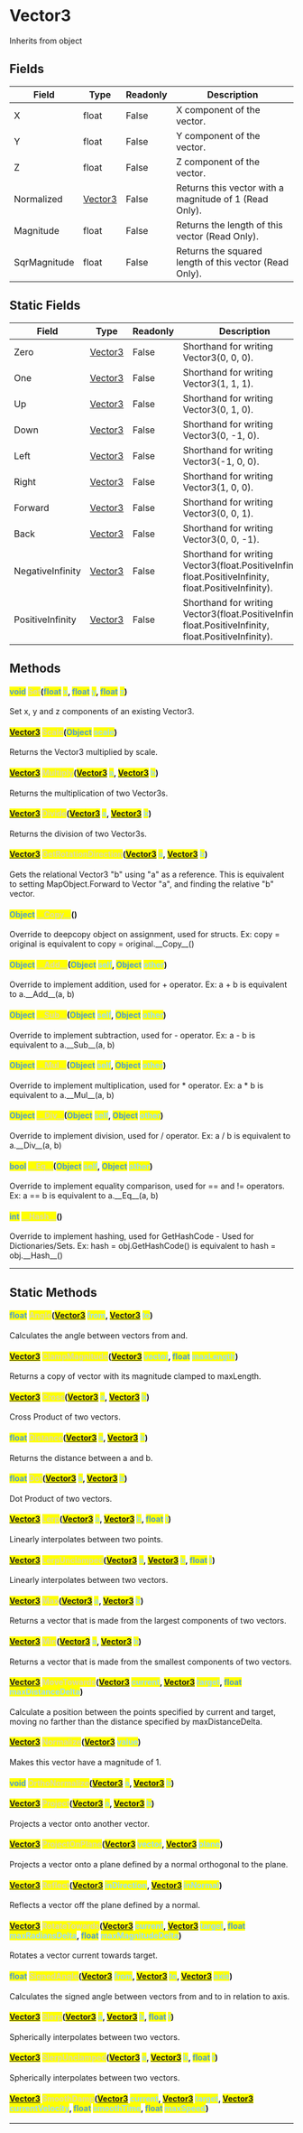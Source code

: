 # Vector3
Inherits from object
## Fields
|Field|Type|Readonly|Description|
|---|---|---|---|
|X|float|False|X component of the vector.|
|Y|float|False|Y component of the vector.|
|Z|float|False|Z component of the vector.|
|Normalized|[Vector3](../objects/Vector3.md)|False|Returns this vector with a magnitude of 1 (Read Only).|
|Magnitude|float|False|Returns the length of this vector (Read Only).|
|SqrMagnitude|float|False|Returns the squared length of this vector (Read Only).|
## Static Fields
|Field|Type|Readonly|Description|
|---|---|---|---|
|Zero|[Vector3](../objects/Vector3.md)|False|Shorthand for writing Vector3(0, 0, 0).|
|One|[Vector3](../objects/Vector3.md)|False|Shorthand for writing Vector3(1, 1, 1).|
|Up|[Vector3](../objects/Vector3.md)|False|Shorthand for writing Vector3(0, 1, 0).|
|Down|[Vector3](../objects/Vector3.md)|False|Shorthand for writing Vector3(0, -1, 0).|
|Left|[Vector3](../objects/Vector3.md)|False|Shorthand for writing Vector3(-1, 0, 0).|
|Right|[Vector3](../objects/Vector3.md)|False|Shorthand for writing Vector3(1, 0, 0).|
|Forward|[Vector3](../objects/Vector3.md)|False|Shorthand for writing Vector3(0, 0, 1).|
|Back|[Vector3](../objects/Vector3.md)|False|Shorthand for writing Vector3(0, 0, -1).|
|NegativeInfinity|[Vector3](../objects/Vector3.md)|False|Shorthand for writing Vector3(float.PositiveInfinity, float.PositiveInfinity, float.PositiveInfinity).|
|PositiveInfinity|[Vector3](../objects/Vector3.md)|False|Shorthand for writing Vector3(float.PositiveInfinity, float.PositiveInfinity, float.PositiveInfinity).|
## Methods
#### <mark style="color:#509cd4;">void</mark> <mark style="color:#dcdcaa;">Set</mark>(<mark style="color:#509cd4;">float</mark> <mark style="color:#9cdcfe;">x</mark>, <mark style="color:#509cd4;">float</mark> <mark style="color:#9cdcfe;">y</mark>, <mark style="color:#509cd4;">float</mark> <mark style="color:#9cdcfe;">z</mark>)
Set x, y and z components of an existing Vector3.
#### <mark style="color:#509cd4;">[Vector3](../objects/Vector3.md)</mark> <mark style="color:#dcdcaa;">Scale</mark>(<mark style="color:#509cd4;">Object</mark> <mark style="color:#9cdcfe;">scale</mark>)
Returns the Vector3 multiplied by scale.
#### <mark style="color:#509cd4;">[Vector3](../objects/Vector3.md)</mark> <mark style="color:#dcdcaa;">Multiply</mark>(<mark style="color:#509cd4;">[Vector3](../objects/Vector3.md)</mark> <mark style="color:#9cdcfe;">a</mark>, <mark style="color:#509cd4;">[Vector3](../objects/Vector3.md)</mark> <mark style="color:#9cdcfe;">b</mark>)
Returns the multiplication of two Vector3s.
#### <mark style="color:#509cd4;">[Vector3](../objects/Vector3.md)</mark> <mark style="color:#dcdcaa;">Divide</mark>(<mark style="color:#509cd4;">[Vector3](../objects/Vector3.md)</mark> <mark style="color:#9cdcfe;">a</mark>, <mark style="color:#509cd4;">[Vector3](../objects/Vector3.md)</mark> <mark style="color:#9cdcfe;">b</mark>)
Returns the division of two Vector3s.
#### <mark style="color:#509cd4;">[Vector3](../objects/Vector3.md)</mark> <mark style="color:#dcdcaa;">GetRotationDirection</mark>(<mark style="color:#509cd4;">[Vector3](../objects/Vector3.md)</mark> <mark style="color:#9cdcfe;">a</mark>, <mark style="color:#509cd4;">[Vector3](../objects/Vector3.md)</mark> <mark style="color:#9cdcfe;">b</mark>)
Gets the relational Vector3 "b" using "a" as a reference. This is equivalent to setting MapObject.Forward to Vector "a", and finding the relative "b" vector.
#### <mark style="color:#509cd4;">Object</mark> <mark style="color:#dcdcaa;">\_\_Copy\_\_</mark>()
Override to deepcopy object on assignment, used for structs. Ex: copy = original is equivalent to copy = original.\_\_Copy\_\_()
#### <mark style="color:#509cd4;">Object</mark> <mark style="color:#dcdcaa;">\_\_Add\_\_</mark>(<mark style="color:#509cd4;">Object</mark> <mark style="color:#9cdcfe;">self</mark>, <mark style="color:#509cd4;">Object</mark> <mark style="color:#9cdcfe;">other</mark>)
Override to implement addition, used for + operator. Ex: a + b is equivalent to a.\_\_Add\_\_(a, b)
#### <mark style="color:#509cd4;">Object</mark> <mark style="color:#dcdcaa;">\_\_Sub\_\_</mark>(<mark style="color:#509cd4;">Object</mark> <mark style="color:#9cdcfe;">self</mark>, <mark style="color:#509cd4;">Object</mark> <mark style="color:#9cdcfe;">other</mark>)
Override to implement subtraction, used for - operator. Ex: a - b is equivalent to a.\_\_Sub\_\_(a, b)
#### <mark style="color:#509cd4;">Object</mark> <mark style="color:#dcdcaa;">\_\_Mul\_\_</mark>(<mark style="color:#509cd4;">Object</mark> <mark style="color:#9cdcfe;">self</mark>, <mark style="color:#509cd4;">Object</mark> <mark style="color:#9cdcfe;">other</mark>)
Override to implement multiplication, used for * operator. Ex: a * b is equivalent to a.\_\_Mul\_\_(a, b)
#### <mark style="color:#509cd4;">Object</mark> <mark style="color:#dcdcaa;">\_\_Div\_\_</mark>(<mark style="color:#509cd4;">Object</mark> <mark style="color:#9cdcfe;">self</mark>, <mark style="color:#509cd4;">Object</mark> <mark style="color:#9cdcfe;">other</mark>)
Override to implement division, used for / operator. Ex: a / b is equivalent to a.\_\_Div\_\_(a, b)
#### <mark style="color:#509cd4;">bool</mark> <mark style="color:#dcdcaa;">\_\_Eq\_\_</mark>(<mark style="color:#509cd4;">Object</mark> <mark style="color:#9cdcfe;">self</mark>, <mark style="color:#509cd4;">Object</mark> <mark style="color:#9cdcfe;">other</mark>)
Override to implement equality comparison, used for == and != operators. Ex: a == b is equivalent to a.\_\_Eq\_\_(a, b)
#### <mark style="color:#509cd4;">int</mark> <mark style="color:#dcdcaa;">\_\_Hash\_\_</mark>()
Override to implement hashing, used for GetHashCode - Used for Dictionaries/Sets. Ex: hash = obj.GetHashCode() is equivalent to hash = obj.\_\_Hash\_\_()

---

## Static Methods
#### <mark style="color:#509cd4;">float</mark> <mark style="color:#dcdcaa;">Angle</mark>(<mark style="color:#509cd4;">[Vector3](../objects/Vector3.md)</mark> <mark style="color:#9cdcfe;">from</mark>, <mark style="color:#509cd4;">[Vector3](../objects/Vector3.md)</mark> <mark style="color:#9cdcfe;">to</mark>)
Calculates the angle between vectors from and.
#### <mark style="color:#509cd4;">[Vector3](../objects/Vector3.md)</mark> <mark style="color:#dcdcaa;">ClampMagnitude</mark>(<mark style="color:#509cd4;">[Vector3](../objects/Vector3.md)</mark> <mark style="color:#9cdcfe;">vector</mark>, <mark style="color:#509cd4;">float</mark> <mark style="color:#9cdcfe;">maxLength</mark>)
Returns a copy of vector with its magnitude clamped to maxLength.
#### <mark style="color:#509cd4;">[Vector3](../objects/Vector3.md)</mark> <mark style="color:#dcdcaa;">Cross</mark>(<mark style="color:#509cd4;">[Vector3](../objects/Vector3.md)</mark> <mark style="color:#9cdcfe;">a</mark>, <mark style="color:#509cd4;">[Vector3](../objects/Vector3.md)</mark> <mark style="color:#9cdcfe;">b</mark>)
Cross Product of two vectors.
#### <mark style="color:#509cd4;">float</mark> <mark style="color:#dcdcaa;">Distance</mark>(<mark style="color:#509cd4;">[Vector3](../objects/Vector3.md)</mark> <mark style="color:#9cdcfe;">a</mark>, <mark style="color:#509cd4;">[Vector3](../objects/Vector3.md)</mark> <mark style="color:#9cdcfe;">b</mark>)
Returns the distance between a and b.
#### <mark style="color:#509cd4;">float</mark> <mark style="color:#dcdcaa;">Dot</mark>(<mark style="color:#509cd4;">[Vector3](../objects/Vector3.md)</mark> <mark style="color:#9cdcfe;">a</mark>, <mark style="color:#509cd4;">[Vector3](../objects/Vector3.md)</mark> <mark style="color:#9cdcfe;">b</mark>)
Dot Product of two vectors.
#### <mark style="color:#509cd4;">[Vector3](../objects/Vector3.md)</mark> <mark style="color:#dcdcaa;">Lerp</mark>(<mark style="color:#509cd4;">[Vector3](../objects/Vector3.md)</mark> <mark style="color:#9cdcfe;">a</mark>, <mark style="color:#509cd4;">[Vector3](../objects/Vector3.md)</mark> <mark style="color:#9cdcfe;">b</mark>, <mark style="color:#509cd4;">float</mark> <mark style="color:#9cdcfe;">t</mark>)
Linearly interpolates between two points.
#### <mark style="color:#509cd4;">[Vector3](../objects/Vector3.md)</mark> <mark style="color:#dcdcaa;">LerpUnclamped</mark>(<mark style="color:#509cd4;">[Vector3](../objects/Vector3.md)</mark> <mark style="color:#9cdcfe;">a</mark>, <mark style="color:#509cd4;">[Vector3](../objects/Vector3.md)</mark> <mark style="color:#9cdcfe;">b</mark>, <mark style="color:#509cd4;">float</mark> <mark style="color:#9cdcfe;">t</mark>)
Linearly interpolates between two vectors.
#### <mark style="color:#509cd4;">[Vector3](../objects/Vector3.md)</mark> <mark style="color:#dcdcaa;">Max</mark>(<mark style="color:#509cd4;">[Vector3](../objects/Vector3.md)</mark> <mark style="color:#9cdcfe;">a</mark>, <mark style="color:#509cd4;">[Vector3](../objects/Vector3.md)</mark> <mark style="color:#9cdcfe;">b</mark>)
Returns a vector that is made from the largest components of two vectors.
#### <mark style="color:#509cd4;">[Vector3](../objects/Vector3.md)</mark> <mark style="color:#dcdcaa;">Min</mark>(<mark style="color:#509cd4;">[Vector3](../objects/Vector3.md)</mark> <mark style="color:#9cdcfe;">a</mark>, <mark style="color:#509cd4;">[Vector3](../objects/Vector3.md)</mark> <mark style="color:#9cdcfe;">b</mark>)
Returns a vector that is made from the smallest components of two vectors.
#### <mark style="color:#509cd4;">[Vector3](../objects/Vector3.md)</mark> <mark style="color:#dcdcaa;">MoveTowards</mark>(<mark style="color:#509cd4;">[Vector3](../objects/Vector3.md)</mark> <mark style="color:#9cdcfe;">current</mark>, <mark style="color:#509cd4;">[Vector3](../objects/Vector3.md)</mark> <mark style="color:#9cdcfe;">target</mark>, <mark style="color:#509cd4;">float</mark> <mark style="color:#9cdcfe;">maxDistanceDelta</mark>)
Calculate a position between the points specified by current and target, moving no farther than the distance specified by maxDistanceDelta.
#### <mark style="color:#509cd4;">[Vector3](../objects/Vector3.md)</mark> <mark style="color:#dcdcaa;">Normalize</mark>(<mark style="color:#509cd4;">[Vector3](../objects/Vector3.md)</mark> <mark style="color:#9cdcfe;">value</mark>)
Makes this vector have a magnitude of 1.
#### <mark style="color:#509cd4;">void</mark> <mark style="color:#dcdcaa;">OrthoNormalize</mark>(<mark style="color:#509cd4;">[Vector3](../objects/Vector3.md)</mark> <mark style="color:#9cdcfe;">a</mark>, <mark style="color:#509cd4;">[Vector3](../objects/Vector3.md)</mark> <mark style="color:#9cdcfe;">b</mark>)

#### <mark style="color:#509cd4;">[Vector3](../objects/Vector3.md)</mark> <mark style="color:#dcdcaa;">Project</mark>(<mark style="color:#509cd4;">[Vector3](../objects/Vector3.md)</mark> <mark style="color:#9cdcfe;">a</mark>, <mark style="color:#509cd4;">[Vector3](../objects/Vector3.md)</mark> <mark style="color:#9cdcfe;">b</mark>)
Projects a vector onto another vector.
#### <mark style="color:#509cd4;">[Vector3](../objects/Vector3.md)</mark> <mark style="color:#dcdcaa;">ProjectOnPlane</mark>(<mark style="color:#509cd4;">[Vector3](../objects/Vector3.md)</mark> <mark style="color:#9cdcfe;">vector</mark>, <mark style="color:#509cd4;">[Vector3](../objects/Vector3.md)</mark> <mark style="color:#9cdcfe;">plane</mark>)
Projects a vector onto a plane defined by a normal orthogonal to the plane.
#### <mark style="color:#509cd4;">[Vector3](../objects/Vector3.md)</mark> <mark style="color:#dcdcaa;">Reflect</mark>(<mark style="color:#509cd4;">[Vector3](../objects/Vector3.md)</mark> <mark style="color:#9cdcfe;">inDirection</mark>, <mark style="color:#509cd4;">[Vector3](../objects/Vector3.md)</mark> <mark style="color:#9cdcfe;">inNormal</mark>)
Reflects a vector off the plane defined by a normal.
#### <mark style="color:#509cd4;">[Vector3](../objects/Vector3.md)</mark> <mark style="color:#dcdcaa;">RotateTowards</mark>(<mark style="color:#509cd4;">[Vector3](../objects/Vector3.md)</mark> <mark style="color:#9cdcfe;">current</mark>, <mark style="color:#509cd4;">[Vector3](../objects/Vector3.md)</mark> <mark style="color:#9cdcfe;">target</mark>, <mark style="color:#509cd4;">float</mark> <mark style="color:#9cdcfe;">maxRadiansDelta</mark>, <mark style="color:#509cd4;">float</mark> <mark style="color:#9cdcfe;">maxMagnitudeDelta</mark>)
Rotates a vector current towards target.
#### <mark style="color:#509cd4;">float</mark> <mark style="color:#dcdcaa;">SignedAngle</mark>(<mark style="color:#509cd4;">[Vector3](../objects/Vector3.md)</mark> <mark style="color:#9cdcfe;">from</mark>, <mark style="color:#509cd4;">[Vector3](../objects/Vector3.md)</mark> <mark style="color:#9cdcfe;">to</mark>, <mark style="color:#509cd4;">[Vector3](../objects/Vector3.md)</mark> <mark style="color:#9cdcfe;">axis</mark>)
Calculates the signed angle between vectors from and to in relation to axis.
#### <mark style="color:#509cd4;">[Vector3](../objects/Vector3.md)</mark> <mark style="color:#dcdcaa;">Slerp</mark>(<mark style="color:#509cd4;">[Vector3](../objects/Vector3.md)</mark> <mark style="color:#9cdcfe;">a</mark>, <mark style="color:#509cd4;">[Vector3](../objects/Vector3.md)</mark> <mark style="color:#9cdcfe;">b</mark>, <mark style="color:#509cd4;">float</mark> <mark style="color:#9cdcfe;">t</mark>)
Spherically interpolates between two vectors.
#### <mark style="color:#509cd4;">[Vector3](../objects/Vector3.md)</mark> <mark style="color:#dcdcaa;">SlerpUnclamped</mark>(<mark style="color:#509cd4;">[Vector3](../objects/Vector3.md)</mark> <mark style="color:#9cdcfe;">a</mark>, <mark style="color:#509cd4;">[Vector3](../objects/Vector3.md)</mark> <mark style="color:#9cdcfe;">b</mark>, <mark style="color:#509cd4;">float</mark> <mark style="color:#9cdcfe;">t</mark>)
Spherically interpolates between two vectors.
#### <mark style="color:#509cd4;">[Vector3](../objects/Vector3.md)</mark> <mark style="color:#dcdcaa;">SmoothDamp</mark>(<mark style="color:#509cd4;">[Vector3](../objects/Vector3.md)</mark> <mark style="color:#9cdcfe;">current</mark>, <mark style="color:#509cd4;">[Vector3](../objects/Vector3.md)</mark> <mark style="color:#9cdcfe;">target</mark>, <mark style="color:#509cd4;">[Vector3](../objects/Vector3.md)</mark> <mark style="color:#9cdcfe;">currentVelocity</mark>, <mark style="color:#509cd4;">float</mark> <mark style="color:#9cdcfe;">smoothTime</mark>, <mark style="color:#509cd4;">float</mark> <mark style="color:#9cdcfe;">maxSpeed</mark>)


---


